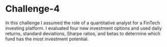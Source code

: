 # Challenge-4

In this challenge I assumed the role of a quantitative analyst for a FinTech investing platform. I evaluated four new investment options and used daily returns, standard deviations, Sharpe ratios, and betas to determine which fund has the most investment potential.